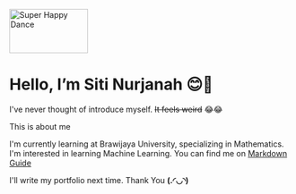 <a href="http://www.sherv.net/"><img alt="Super Happy Dance" width=140 height=79 src="http://www.sherv.net/cm/emo/dancing/super-happy-dance-smiley-emoticon.gif"></a>
# Hello, I’m Siti Nurjanah 😊👋

I've never thought of introduce myself.
~~It feels weird~~ 😂😂

This is about me

I'm currently learning at Brawijaya University, specializing in Mathematics. I'm interested in learning Machine Learning.
You can find me on [Markdown Guide](https://www.quora.com/profile/Jannah-Ceria)


I'll write my portfolio next time. Thank You **(.◜◡◝)**

<!---
JannahCeria/JannahCeria is a ✨ special ✨ repository because its `README.md` (this file) appears on your GitHub profile.
You can click the Preview link to take a look at your changes.
--->
